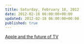 ```yaml
---
title: Saturday, February 18, 2012
date: 2012-02-18 06:00:00+00:00
updated: 2012-02-18 06:00:00+00:00
published: true
---
```


[Apple and the future of TV](/apple-and-the-future-of-tv/)

